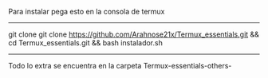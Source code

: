 Para instalar pega esto en la consola de termux

---

git clone git clone https://github.com/Arahnose21x/Termux_essentials.git && cd Termux_essentials.git && bash instalador.sh

---

Todo lo extra se encuentra en la carpeta Termux-essentials-others-
